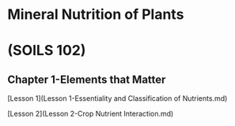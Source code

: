 # Mineral Nutrition of Plants 

# (SOILS 102)

## Chapter 1-Elements that Matter
[Lesson 1](Lesson 1-Essentiality and Classification of Nutrients.md)

[Lesson 2](Lesson 2-Crop Nutrient Interaction.md)

